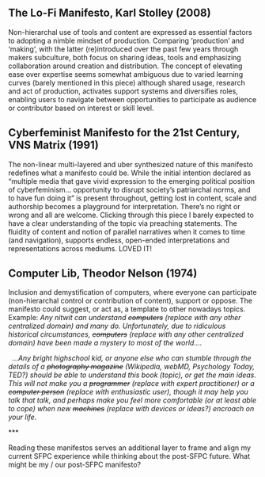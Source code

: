 ## The Lo-Fi Manifesto, Karl Stolley (2008)
Non-hierarchal use of tools and content are expressed as essential factors to adopting a nimble mindset of production. Comparing ‘production’ and ‘making’, with the latter (re)introduced over the past few years through makers subculture, both focus on sharing ideas, tools and emphasizing collaboration around creation and distribution. The concept of elevating ease over expertise seems somewhat ambiguous due to varied learning curves (barely mentioned in this piece) although shared usage, research and act of production, activates support systems and diversifies roles, enabling users to navigate between opportunities to participate as audience or contributor based on interest or skill level.

## Cyberfeminist Manifesto for the 21st Century, VNS Matrix (1991)
The non-linear multi-layered and uber synthesized nature of this manifesto redefines what a manifesto could be. While the initial intention declared
as “multiple media that gave vivid expression to the emerging political position of cyberfeminism… opportunity to disrupt society’s patriarchal norms, and to have fun doing it” is present throughout, getting lost in content, scale and authorship becomes a playground for interpretation. There’s no right or wrong and all are welcome. Clicking through this piece I barely expected to have a clear understanding of the topic via preaching statements. The fluidity of content and notion of parallel narratives when it comes to time (and navigation), supports endless, open-ended interpretations and representations across mediums. LOVED IT!


## Computer Lib, Theodor Nelson (1974) 
Inclusion and demystification of computers, where everyone can participate (non-hierarchal control or contribution of content), support or oppose. The manifesto could suggest, or act as, a template to other nowadays topics.
  Example: *Any nitwit can understand ~~computers~~ (replace with any other centralized domain) and many do. Unfortunately, due to ridiculous historical circumstances, ~~computers~~ (replace with any other centralized domain) have been made a mystery to most of the world….*

  *…Any bright highschool kid, or anyone else who can stumble through the details of a ~~photography magazine~~ (Wikipedia, webMD, Psychology Today, TED?) should be able to understand this book (topic), or get the main ideas. This will not make you a ~~programmer~~ (replace with expert practitioner) or a ~~computer person~~ (replace with enthusiastic user), though it may help you talk that talk, and perhaps make you feel more comfortable (or at least able to cope) when new ~~machines~~ (replace with devices or ideas?) encroach on your life.*

*** 

Reading these manifestos serves an additional layer to frame and align my current SFPC experience while thinking about the post-SFPC future. What might be my / our post-SFPC manifesto?
